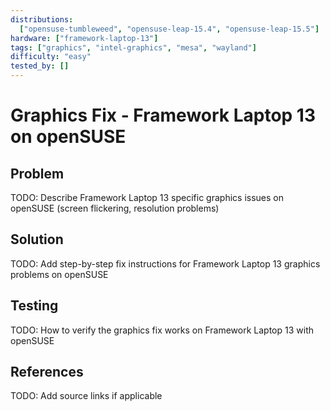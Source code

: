 ```yaml
---
distributions:
  ["opensuse-tumbleweed", "opensuse-leap-15.4", "opensuse-leap-15.5"]
hardware: ["framework-laptop-13"]
tags: ["graphics", "intel-graphics", "mesa", "wayland"]
difficulty: "easy"
tested_by: []
---
```


# Graphics Fix - Framework Laptop 13 on openSUSE

## Problem

TODO: Describe Framework Laptop 13 specific graphics issues on openSUSE (screen flickering, resolution problems)

## Solution

TODO: Add step-by-step fix instructions for Framework Laptop 13 graphics problems on openSUSE

## Testing

TODO: How to verify the graphics fix works on Framework Laptop 13 with openSUSE

## References

TODO: Add source links if applicable
